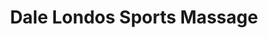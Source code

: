 ---
title: "Dale Londos Sports Massage"
url: /san-antonio/dale-londos-sports-massage/
shop: massage
---